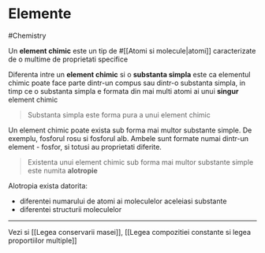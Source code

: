 # Elemente

#Chemistry

Un **element chimic** este un tip de #[[Atomi si molecule|atomi]] caracterizate de o multime de proprietati specifice

Diferenta intre un **element chimic** si o **substanta simpla** este ca elementul chimic poate face parte dintr-un compus sau dintr-o substanta simpla, in timp ce o substanta simpla e formata din mai multi atomi ai unui **singur** element chimic

> Substanta simpla este forma pura a unui element chimic

Un element chimic poate exista sub forma mai multor substante simple. De exemplu, fosforul rosu si fosforul alb. Ambele sunt formate numai dintr-un element - fosfor, si totusi au proprietati diferite.

> Existenta unui element chimic sub forma mai multor substante simple este numita **alotropie**

Alotropia exista datorita:

- diferentei numarului de atomi ai moleculelor aceleiasi substante
- diferentei structurii moleculelor

---

Vezi si [[Legea conservarii masei]], [[Legea compozitiei constante si legea proportiilor multiple]]
